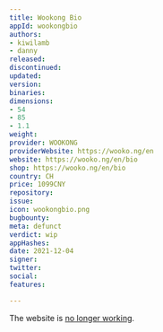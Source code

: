 ```yaml
---
title: Wookong Bio
appId: wookongbio
authors:
- kiwilamb
- danny
released: 
discontinued: 
updated: 
version: 
binaries: 
dimensions:
- 54
- 85
- 1.1
weight: 
provider: WOOKONG
providerWebsite: https://wooko.ng/en
website: https://wooko.ng/en/bio
shop: https://wooko.ng/en/bio
country: CH
price: 1099CNY
repository: 
issue: 
icon: wookongbio.png
bugbounty: 
meta: defunct
verdict: wip
appHashes: 
date: 2021-12-04
signer: 
twitter: 
social: 
features: 

---
```


The website is [no longer working](https://twitter.com/BitcoinWalletz/status/1466946290546143232).
